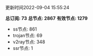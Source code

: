 更新时间2022-09-04 15:55:24

**总订阅: 73**
**总节点: 2867**
**有效节点: 1279**
- ss节点: 861
- trojan节点: 69
- v2ray节点: 348
- ssr节点: 1
